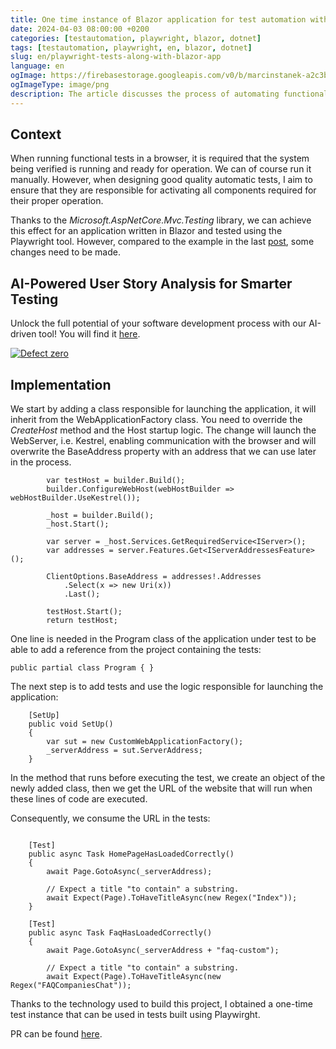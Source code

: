 ```yaml
---
title: One time instance of Blazor application for test automation with Playwirght
date: 2024-04-03 08:00:00 +0200
categories: [testautomation, playwright, blazor, dotnet]
tags: [testautomation, playwright, en, blazor, dotnet]
slug: en/playwright-tests-along-with-blazor-app 
language: en 
ogImage: https://firebasestorage.googleapis.com/v0/b/marcinstanek-a2c3b.appspot.com/o/2024-04-03-playwright-tests-along-with-blazor-app%2F2024-04-03-playwright-tests-along-with-blazor-app.png?alt=media&token=05809de2-bd2a-4fca-b73e-8b92995cca29
ogImageType: image/png
description: The article discusses the process of automating functional tests of Blazor applications using the Microsoft.AspNetCore.Mvc.Testing library and the Playwright tool. The author presents the implementation steps, from configuring the class that runs the application to writing tests to check the correct operation of the home page and the FAQ section.
---
```


## Context
When running functional tests in a browser, it is required that the system being verified is running and ready for operation.
We can of course run it manually. However, when designing good quality automatic tests, I aim to ensure that they are responsible for activating all components required for their proper operation.

Thanks to the _Microsoft.AspNetCore.Mvc.Testing_ library, we can achieve this effect for an application written in Blazor and tested using the Playwright tool.
However, compared to the example in the last [post](/en/integration-tests-dotnet), some changes need to be made.

## AI-Powered User Story Analysis for Smarter Testing

Unlock the full potential of your software development process with our AI-driven tool! You will find it [here](https://defectzero.com/).

[![Defect zero](https://firebasestorage.googleapis.com/v0/b/marcinstanek-a2c3b.appspot.com/o/defect%20zero%2Fdefect-zero-min.png?alt=media&token=6ca28446-47df-4391-a5a7-a5d8ca7bd0e5)](https://defectzero.com/)

## Implementation
We start by adding a class responsible for launching the application, it will inherit from the WebApplicationFactory class. You need to override the _CreateHost_ method and the Host startup logic. The change will launch the WebServer, i.e. Kestrel, enabling communication with the browser and will overwrite the BaseAddress property with an address that we can use later in the process.
```
        var testHost = builder.Build();  
        builder.ConfigureWebHost(webHostBuilder => webHostBuilder.UseKestrel());

        _host = builder.Build();
        _host.Start();

        var server = _host.Services.GetRequiredService<IServer>();
        var addresses = server.Features.Get<IServerAddressesFeature>();

        ClientOptions.BaseAddress = addresses!.Addresses
            .Select(x => new Uri(x))
            .Last();

        testHost.Start();
        return testHost;
```

One line is needed in the Program class of the application under test to be able to add a reference from the project containing the tests:

```
public partial class Program { }
```

The next step is to add tests and use the logic responsible for launching the application:

```
    [SetUp]
    public void SetUp()
    {
        var sut = new CustomWebApplicationFactory();
        _serverAddress = sut.ServerAddress;
    }
```

In the method that runs before executing the test, we create an object of the newly added class, then we get the URL of the website that will run when these lines of code are executed.


Consequently, we consume the URL in the tests:

```

    [Test]
    public async Task HomePageHasLoadedCorrectly()
    {
        await Page.GotoAsync(_serverAddress);

        // Expect a title "to contain" a substring.
        await Expect(Page).ToHaveTitleAsync(new Regex("Index"));
    }

    [Test]
    public async Task FaqHasLoadedCorrectly()
    {
        await Page.GotoAsync(_serverAddress + "faq-custom");

        // Expect a title "to contain" a substring.
        await Expect(Page).ToHaveTitleAsync(new Regex("FAQCompaniesChat"));
```

Thanks to the technology used to build this project, I obtained a one-time test instance that can be used in tests built using Playwirght.

PR can be found [here](https://github.com/12masta/FAQCompanies/pull/5/commits/438efde547a27049b4cef0a3c33c56c7e8df21e6).